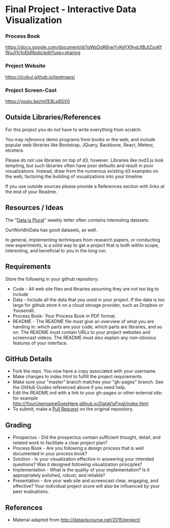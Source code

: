 Final Project - Interactive Data Visualization  
===


### Process Book
https://docs.google.com/document/d/1qWsDqR6rwYvKeYX9ydJfBJtZsoKfWuJI1cfoEbRIpdo/edit?usp=sharing
### Project Website
https://jcybul.github.io/testmaps/
### Project Screen-Cast
https://youtu.be/mt1E8Lp9SV0

Outside Libraries/References
---

For this project you *do not* have to write everything from scratch.

You may *reference* demo programs from books or the web, and *include* popular web libraries like Bootstrap, JQuery, Backbone, React, Meteor, etcetera. 

Please *do not* use libraries on top of d3, however. Libraries like nvd3.js look tempting, but such libraries often have poor defaults and result in poor visualizations.
Instead, draw from the numerous existing d3 examples on the web, factoring the building of visualizations into your timeline.

If you use outside sources please provide a References section with links at the end of your Readme.

Resources / Ideas
---

The "[Data is Plural](https://tinyletter.com/data-is-plural/archive)" weekly letter often contains interesting datasets.

OurWorldInData has good datasets, as well.

In general, implementing techniques from research papers, or conducting new experiments, is a solid way to get a project that is both within scope, interesting, and beneficial to you in the long run.

Requirements
---

Store the following in your github repository:

- Code - All web site files and libraries assuming they are not too big to include
- Data - Include all the data that you used in your project. If the data is too large for github store it on a cloud storage provider, such as Dropbox or Yousendit.
- Process Book- Your Process Book in PDF format.
- README - The README file must give an overview of what you are handing in: which parts are your code, which parts are libraries, and so on. The README must contain URLs to your project websites and screencast videos. The README must also explain any non-obvious features of your interface.

GitHub Details
---

- Fork the repo. You now have a copy associated with your username.
- Make changes to index.html to fulfill the project requirements. 
- Make sure your "master" branch matches your "gh-pages" branch. See the GitHub Guides referenced above if you need help.
- Edit the README.md with a link to your gh-pages or other external site: for example http://YourUsernameGoesHere.github.io/DataVisFinal/index.html
- To submit, make a [Pull Request](https://help.github.com/articles/using-pull-requests/) on the original repository.

Grading
---

- Prospectus - Did the prospectus contain sufficient thought, detail, and related work to facilitate a clear project plan?
- Process Book - Are you following a design process that is well documented in your process book?
- Solution - Is your visualization effective in answering your intended questions? Was it designed following visualization principles?
- Implementation - What is the quality of your implementation? Is it appropriately polished, robust, and reliable?
- Presentation - Are your web site and screencast clear, engaging, and effective?
Your individual project score will also be influenced by your peer evaluations.

References
---

- Material adapted from http://dataviscourse.net/2015/project/
